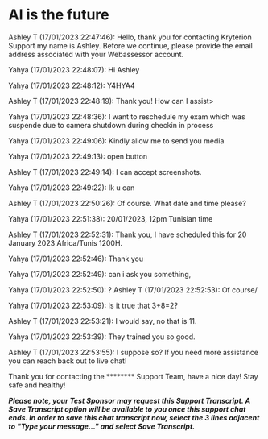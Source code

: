 # AI is the future

Ashley T (17/01/2023 22:47:46): Hello, thank you for contacting Kryterion Support my name is Ashley.
Before we continue, please provide the email address associated with your Webassessor account. 

Yahya (17/01/2023 22:48:07): Hi Ashley 

Yahya (17/01/2023 22:48:12): Y4HYA4

Ashley T (17/01/2023 22:48:19): Thank you! How can I assist> 

Yahya (17/01/2023 22:48:36): I want to reschedule my exam which was suspende due to camera shutdown during checkin in process 

Yahya (17/01/2023 22:49:06): Kindly allow me to send you media 

Yahya (17/01/2023 22:49:13): open button 

Ashley T (17/01/2023 22:49:14): I can accept screenshots. 

Yahya (17/01/2023 22:49:22): Ik u can 

Ashley T (17/01/2023 22:50:26): Of course. What date and time please? 

Yahya (17/01/2023 22:51:38): 20/01/2023, 12pm Tunisian time 

Ashley T (17/01/2023 22:52:31): Thank you, I have scheduled this for 20 January 2023 Africa/Tunis	1200H. 

Yahya (17/01/2023 22:52:46): Thank you 

Yahya (17/01/2023 22:52:49): can i ask you something, 

Yahya (17/01/2023 22:52:50): ? 
Ashley T (17/01/2023 22:52:53): Of course/ 

Yahya (17/01/2023 22:53:09): Is it true that 3+8=2? 

Ashley T (17/01/2023 22:53:21): I would say, no that is 11. 

Yahya (17/01/2023 22:53:39): They trained you so good. 

Ashley T (17/01/2023 22:53:55): I suppose so? If you need more assistance you can reach back out to live chat!


Thank you for contacting the ******** Support Team, have a nice day!
Stay safe and healthy!

***Please note, your Test Sponsor may request this Support Transcript. A Save Transcript option will be available to you once this support chat ends. In order to save this chat transcript now, select the 3 lines adjacent to "Type your message..." and select Save Transcript.*** 
